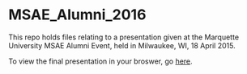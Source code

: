 # MSAE_Alumni_2016
This repo holds files relating to a presentation given at the Marquette University MSAE Alumni Event, held in Milwaukee, WI, 18 April 2015.

To view the final presentation in your broswer, go [here](http://jameslamb.github.io/MSAE_Alumni_2015/index.html#1).
